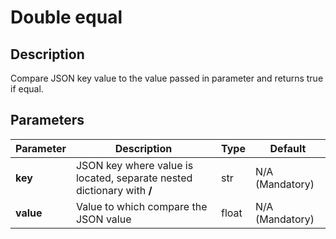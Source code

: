 # Double equal

## Description

Compare JSON key value to the value passed in parameter and returns true if equal.

## Parameters

| Parameter | Description                                                            | Type  | Default         |
| --------- | ---------------------------------------------------------------------- | ----- | --------------- |
| **key**   | JSON key where value is located, separate nested dictionary with **/** | str   | N/A (Mandatory) |
| **value** | Value to which compare the JSON value                                  | float | N/A (Mandatory) |
